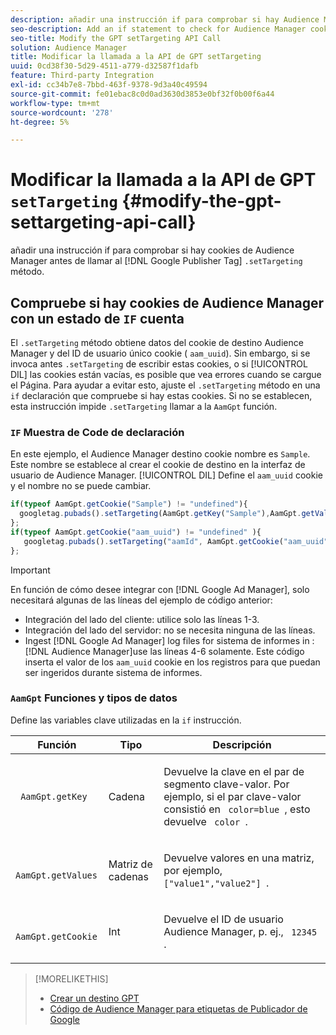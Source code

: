 ```yaml
---
description: añadir una instrucción if para comprobar si hay Audience Manager cookies antes de llamar al método .setTargeting de etiqueta de editor de Google.
seo-description: Add an if statement to check for Audience Manager cookies before calling the Google Publisher Tag .setTargeting method.
seo-title: Modify the GPT setTargeting API Call
solution: Audience Manager
title: Modificar la llamada a la API de GPT setTargeting
uuid: 0cd38f30-5d29-4511-a779-d32587f1dafb
feature: Third-party Integration
exl-id: cc34b7e8-7bbd-463f-9378-9d3a40c49594
source-git-commit: fe01ebac8c0d0ad3630d3853e0bf32f0b00f6a44
workflow-type: tm+mt
source-wordcount: '278'
ht-degree: 5%

---
```


# Modificar la llamada a la API de GPT `setTargeting` {#modify-the-gpt-settargeting-api-call}

añadir una instrucción if para comprobar si hay cookies de Audience Manager antes de llamar al [!DNL Google Publisher Tag] `.setTargeting` método.

## Compruebe si hay cookies de Audience Manager con un estado de `IF` cuenta

El `.setTargeting` método obtiene datos del cookie de destino Audience Manager y del ID de usuario único cookie ( `aam_uuid`). Sin embargo, si se invoca antes `.setTargeting` de escribir estas cookies, o si [!UICONTROL DIL] las cookies están vacías, es posible que vea errores cuando se cargue el Página. Para ayudar a evitar esto, ajuste el `.setTargeting` método en una `if` declaración que compruebe si hay estas cookies. Si no se establecen, esta instrucción impide `.setTargeting` llamar a la `AamGpt` función.

### `IF` Muestra de Code de declaración

En este ejemplo, el Audience Manager destino cookie nombre es `Sample`. Este nombre se establece al crear el cookie de destino en la interfaz de usuario de Audience Manager. [!UICONTROL DIL] Define el `aam_uuid` cookie y el nombre no se puede cambiar.

```js
if(typeof AamGpt.getCookie("Sample") != "undefined"){ 
  googletag.pubads().setTargeting(AamGpt.getKey("Sample"),AamGpt.getValues("Sample")); 
}; 
if(typeof AamGpt.getCookie("aam_uuid") != "undefined" ){ 
   googletag.pubads().setTargeting("aamId", AamGpt.getCookie("aam_uuid")); 
};
```

>[!IMPORTANT]
>
>En función de cómo desee integrar con [!DNL Google Ad Manager], solo necesitará algunas de las líneas del ejemplo de código anterior:
>
>* Integración del lado del cliente: utilice solo las líneas 1-3.
>* Integración del lado del servidor: no se necesita ninguna de las líneas.
>* Ingest [!DNL Google Ad Manager] log files for sistema de informes in : [!DNL Audience Manager]use las líneas 4-6 solamente. Este código inserta el valor de los `aam_uuid` cookie en los registros para que puedan ser ingeridos durante sistema de informes.

### `AamGpt` Funciones y tipos de datos

Define las variables clave utilizadas en la `if` instrucción.

<table id="table_881391C9BDDF4FACAFC37A47B14B31A1"> 
 <thead> 
  <tr> 
   <th colname="col1" class="entry"> Función </th> 
   <th colname="col2" class="entry"> Tipo </th> 
   <th colname="col3" class="entry"> Descripción </th> 
  </tr> 
 </thead>
 <tbody> 
  <tr> 
   <td colname="col1"> <p> <code> AamGpt.getKey </code> </p> </td> 
   <td colname="col2"> <p>Cadena </p> </td> 
   <td colname="col3"> <p>Devuelve la clave en el par de segmento clave-valor. Por ejemplo, si el par clave-valor consistió en <code> color=blue </code>, esto devuelve <code> color </code>. </p> </td> 
  </tr> 
  <tr> 
   <td colname="col1"> <p> <code> AamGpt.getValues </code> </p> </td> 
   <td colname="col2"> <p>Matriz de cadenas </p> </td> 
   <td colname="col3"> <p>Devuelve valores en una matriz, por ejemplo, <code> ["value1","value2"] </code>. </p> </td> 
  </tr> 
  <tr> 
   <td colname="col1"> <p> <code> AamGpt.getCookie </code> </p> </td> 
   <td colname="col2"> <p>Int </p> </td> 
   <td colname="col3"> <p>Devuelve el ID de usuario Audience Manager, p. ej., <code> 12345 </code>. </p> </td> 
  </tr>
 </tbody>
</table>

>[!MORELIKETHIS]
>
>* [Crear un destino GPT](../../integration/gpt-aam-destination/gpt-aam-create-destination.md)
>* [Código de Audience Manager para etiquetas de Publicador de Google](../../integration/gpt-aam-destination/gpt-aam-aamgpt-code.md)
